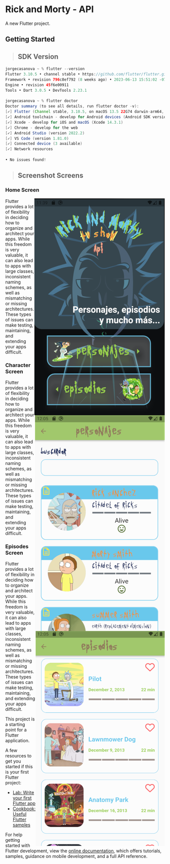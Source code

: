 # Rick and Morty - API

A new Flutter project.

## Getting Started

> ## SDK Version
```java
jorgecasanova ~ % flutter --version
Flutter 3.10.5 • channel stable • https://github.com/flutter/flutter.git
Framework • revision 796c8ef792 (8 weeks ago) • 2023-06-13 15:51:02 -0700
Engine • revision 45f6e00911
Tools • Dart 3.0.5 • DevTools 2.23.1

jorgecasanova ~ % flutter doctor
Doctor summary (to see all details, run flutter doctor -v):
[✓] Flutter (Channel stable, 3.10.5, on macOS 13.5 22G74 darwin-arm64, locale en-US)
[✓] Android toolchain - develop for Android devices (Android SDK version 34.0.0)
[✓] Xcode - develop for iOS and macOS (Xcode 14.3.1)
[✓] Chrome - develop for the web
[✓] Android Studio (version 2022.2)
[✓] VS Code (version 1.81.0)
[✓] Connected device (3 available)
[✓] Network resources

• No issues found!
```

> ## Screenshot Screens
### Home Screen

<img align="right" src="./screenshots/home_screen.png" alt="home-screen">
<p align="left" alt="home-screen-content">
  Flutter provides a lot of flexibility in deciding how to organize and architect
your apps. While this freedom is very valuable, it can also lead to apps with
large classes, inconsistent naming schemes, as well as mismatching or missing
architectures. These types of issues can make testing, maintaining, and extending
your apps difficult.
</p>


### Character Screen

<img align="right" src="./screenshots/characters_screen.png" alt="characters-screen">
<p align="left" alt="characters-screen-content">
  Flutter provides a lot of flexibility in deciding how to organize and architect
your apps. While this freedom is very valuable, it can also lead to apps with
large classes, inconsistent naming schemes, as well as mismatching or missing
architectures. These types of issues can make testing, maintaining, and extending
your apps difficult.
</p>


### Episodes Screen

<img align="right" src="./screenshots/episodes_screen.png" alt="characters-screen">
<p align="left" alt="episodes-screen-content">
  Flutter provides a lot of flexibility in deciding how to organize and architect
your apps. While this freedom is very valuable, it can also lead to apps with
large classes, inconsistent naming schemes, as well as mismatching or missing
architectures. These types of issues can make testing, maintaining, and extending
your apps difficult.
</p>

This project is a starting point for a Flutter application.

A few resources to get you started if this is your first Flutter project:

- [Lab: Write your first Flutter app](https://docs.flutter.dev/get-started/codelab)
- [Cookbook: Useful Flutter samples](https://docs.flutter.dev/cookbook)

For help getting started with Flutter development, view the
[online documentation](https://docs.flutter.dev/), which offers tutorials,
samples, guidance on mobile development, and a full API reference.
